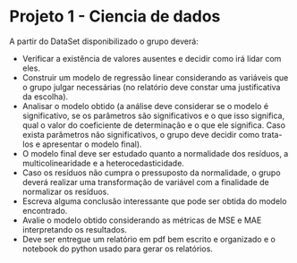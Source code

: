 
# Projeto 1 - Ciencia de dados

A partir do DataSet disponibilizado o grupo deverá:

- Verificar a existência de valores ausentes e decidir como irá lidar com eles.
- Construir um modelo de regressão linear considerando as variáveis que o grupo julgar necessárias (no relatório deve constar uma justificativa da escolha).
- Analisar o modelo obtido (a análise deve considerar se o modelo é significativo, se os parâmetros são significativos e o que isso significa, qual o valor do coeficiente de determinação e o que ele significa. Caso exista parâmetros não significativos, o grupo deve decidir como trata-los e apresentar o modelo final).
- O modelo final deve ser estudado quanto a normalidade dos resíduos, a multicolinearidade e a heterocedasticidade.
- Caso os resíduos não cumpra o pressuposto da normalidade, o grupo deverá realizar uma transformação de variável com a finalidade de normalizar os resíduos.
- Escreva alguma conclusão interessante que pode ser obtida do modelo encontrado.
- Avalie o modelo obtido considerando as métricas de MSE e MAE interpretando os resultados.
- Deve ser entregue um relatório em pdf bem escrito e organizado e o notebook do python usado para gerar os relatórios.



